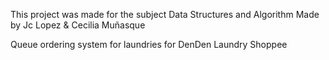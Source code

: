 This project was made for the subject Data Structures and Algorithm
Made by Jc Lopez & Cecilia Muñasque 

Queue ordering system for laundries for DenDen Laundry Shoppee
